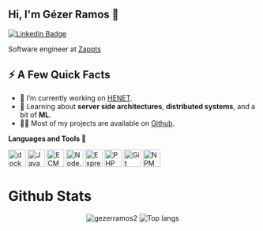 ## Hi, I'm Gézer Ramos 🤙

[![Linkedin Badge](https://img.shields.io/badge/-LinkedIn-blue?style=flat-square&logo=Linkedin&logoColor=white&link=https://www.linkedin.com/in/gezer-ramos-a87538127/)](https://www.linkedin.com/in/gezer-ramos-a87538127/) 

Software engineer at <a href="https://zappts.com" target="_blank">Zappts</a> 

<h2>⚡️ A Few Quick Facts</h2>
<ul>
<li>🔭 I’m currently working on <a href="http://www.henet.com.br/site/">HENET</a>.</li>
<li>🧐 Learning about <strong>server side architectures</strong>, <strong>distributed systems</strong>, and a bit of <strong>ML</strong>.</li>
<li>👨‍💻 Most of my projects are available on <a href="https://github.com/gezerramos2?tab=repositories">Github</a>.</li>
<!-- <li>📙 Check out my <a href="">resume</a>.</li> -->
</ul>

**Languages and Tools 🚀**

<a href="https://www.docker.com/" title="docker"><img src="https://github.com/tomchen/stack-icons/blob/master/logos/docker-icon.svg" alt="docker" width="35px" height="35px"></a>
<a href="https://developer.mozilla.org/en-US/docs/Web/JavaScript" title="JavaScript"><img src="https://github.com/tomchen/stack-icons/blob/master/logos/javascript.svg" alt="JavaScript" width="35px" height="35px"></a>
<a href="https://tc39.es/ecma262/" title="ECMAScript 6"><img src="https://github.com/tomchen/stack-icons/blob/master/logos/es6.svg" alt="ECMAScript 6" width="35px" height="35px"></a>
<a href="https://nodejs.org/" title="Node.js"><img src="https://github.com/tomchen/stack-icons/blob/master/logos/nodejs-icon.svg" alt="Node.js" width="35px" height="35px"></a>
<a href="https://expressjs.com/" title="Express"><img src="https://github.com/tomchen/stack-icons/blob/master/logos/express.svg" alt="Express" width="35px" height="35px"></a>
<a href="https://php.net/" title="PHP"><img src="https://github.com/tomchen/stack-icons/blob/master/logos/php.svg" alt="PHP" width="35px" height="35px"></a>
<a href="https://git-scm.com/" title="Git"><img src="https://github.com/tomchen/stack-icons/blob/master/logos/git-icon.svg" alt="Git" width="35px" height="35px"></a>
<a href="https://www.npmjs.com/" title="NPM"><img src="https://github.com/tomchen/stack-icons/blob/master/logos/npm.svg" alt="NPM" width="35px" height="35px"></a>


# Github Stats
<p align="center">
  <img src="https://github-readme-stats.vercel.app/api?username=gezerramos2&show_icons=true&title_color=121214&icon_color=00d9ff&text_color=121214&bg_color=ffffff" alt="gezerramos2" />
    <img src="https://github-readme-stats.vercel.app/api/top-langs/?username=gezerramos2&layout=compact&show_icons=true&title_color=121214&icon_color=00d9ff&text_color=121214&bg_color=ffffff" alt="Top langs" />
</p>
